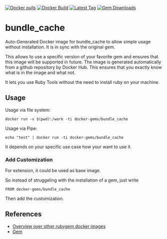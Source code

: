 [![Docker pulls](https://img.shields.io/docker/pulls/rubygem/bundle_cache.svg)](https://hub.docker.com/r/rubygem/bundle_cache/)
[![Docker Build](https://img.shields.io/docker/automated/rubygem/bundle_cache.svg)](https://hub.docker.com/r/rubygem/bundle_cache/)
[![Latest Tag](https://img.shields.io/github/tag/docker-rubygem/bundle_cache.svg)](https://hub.docker.com/r/rubygem/bundle_cache/)
[![Gem Downloads](https://img.shields.io/gem/dt/bundle_cache.svg)](https://rubygems.org/gems/bundle_cache/)
# bundle_cache

Auto-Generated Docker image for bundle_cache to allow simple usage without installation.
It is in sync with the original gem.

This allows to use a specific version of your favorite gem and ensures that this image will be supported in future.
The image is generated automatically from a github repository by Docker Hub.
This ensures that you exactly know what is in the image and what not.

It lets you use Ruby Tools without the need to install ruby on your machine.

## Usage

Usage via file system:

`docker run -v $(pwd):/work -ti docker-gems/bundle_cache`

Usage via Pipe:

`echo "test" | docker run -ti docker-gems/bundle_cache`

It depends on your specific use case how your want to use it.

### Add Customization

For extension, it could be used as base image.

So instead of struggeling with the installation of a gem, just write

`FROM docker-gems/bundle_cache`

Then add the customization.

## References

 - [Overview over other rubygem docker images](https://github.com/thinkbot/docker-rubygem)
 - [Gem](https://rubygems.org/gems/bundle_cache/)
